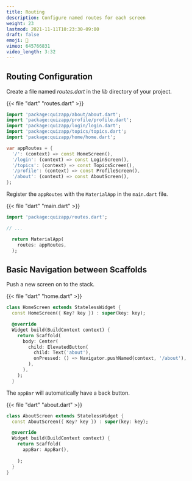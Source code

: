```yaml
---
title: Routing
description: Configure named routes for each screen
weight: 23
lastmod: 2021-11-11T10:23:30-09:00
draft: false
emoji: 🚆
vimeo: 645766831
video_length: 3:32
---
```


## Routing Configuration

Create a file named _routes.dart_ in the _lib_ directory of your project.

{{< file "dart" "routes.dart" >}}
```dart
import 'package:quizapp/about/about.dart';
import 'package:quizapp/profile/profile.dart';
import 'package:quizapp/login/login.dart';
import 'package:quizapp/topics/topics.dart';
import 'package:quizapp/home/home.dart';

var appRoutes = {
  '/': (context) => const HomeScreen(),
  '/login': (context) => const LoginScreen(),
  '/topics': (context) => const TopicsScreen(),
  '/profile': (context) => const ProfileScreen(),
  '/about': (context) => const AboutScreen(),
};
```

Register the `appRoutes` with the `MaterialApp` in the `main.dart` file.

{{< file "dart" "main.dart" >}}
```dart
import 'package:quizapp/routes.dart';

// ...

  return MaterialApp(
    routes: appRoutes,
  );
```

## Basic Navigation between Scaffolds

Push a new screen on to the stack. 

{{< file "dart" "home.dart" >}}
```dart
class HomeScreen extends StatelessWidget {
  const HomeScreen({ Key? key }) : super(key: key);

  @override
  Widget build(BuildContext context) {
    return Scaffold(
      body: Center(
        child: ElevatedButton(
          child: Text('about'),
          onPressed: () => Navigator.pushNamed(context, '/about'),
        ),
      ),
    );
  }
```

The `appBar` will automatically have a back button. 

{{< file "dart" "about.dart" >}}
```dart
class AboutScreen extends StatelessWidget {
  const AboutScreen({ Key? key }) : super(key: key);

  @override
  Widget build(BuildContext context) {
    return Scaffold(
      appBar: AppBar(),
      
    );
  }
}
```